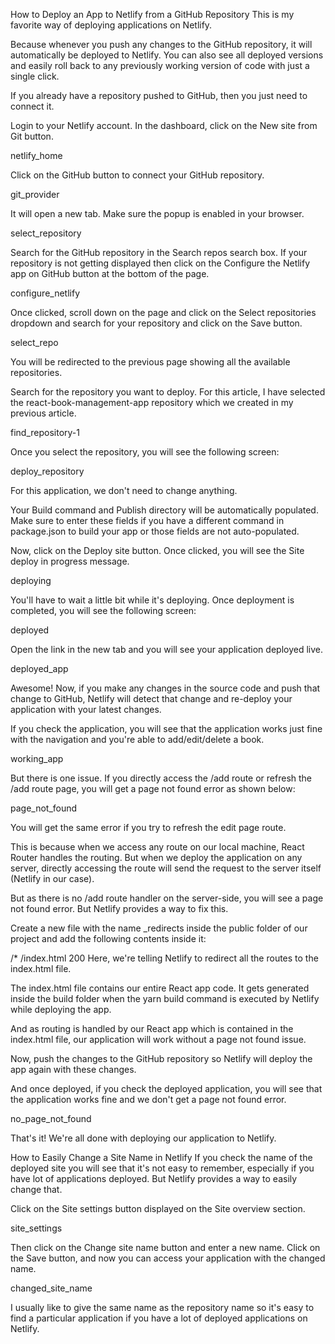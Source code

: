 How to Deploy an App to Netlify from a GitHub Repository
This is my favorite way of deploying applications on Netlify.

Because whenever you push any changes to the GitHub repository, it will automatically be deployed to Netlify. You can also see all deployed versions and easily roll back to any previously working version of code with just a single click.

If you already have a repository pushed to GitHub, then you just need to connect it.

Login to your Netlify account. In the dashboard, click on the New site from Git button.

netlify_home

Click on the GitHub button to connect your GitHub repository.

git_provider

It will open a new tab. Make sure the popup is enabled in your browser.

select_repository

Search for the GitHub repository in the Search repos search box. If your repository is not getting displayed then click on the Configure the Netlify app on GitHub button at the bottom of the page.

configure_netlify

Once clicked, scroll down on the page and click on the Select repositories dropdown and search for your repository and click on the Save button.

select_repo

You will be redirected to the previous page showing all the available repositories.

Search for the repository you want to deploy. For this article, I have selected the react-book-management-app repository which we created in my previous article.

find_repository-1

Once you select the repository, you will see the following screen:

deploy_repository

For this application, we don't need to change anything.

Your Build command and Publish directory will be automatically populated. Make sure to enter these fields if you have a different command in package.json to build your app or those fields are not auto-populated.

Now, click on the Deploy site button. Once clicked, you will see the Site deploy in progress message.

deploying

You'll have to wait a little bit while it's deploying. Once deployment is completed, you will see the following screen:

deployed

Open the link in the new tab and you will see your application deployed live.

deployed_app

Awesome! Now, if you make any changes in the source code and push that change to GitHub, Netlify will detect that change and re-deploy your application with your latest changes.

If you check the application, you will see that the application works just fine with the navigation and you're able to add/edit/delete a book.

working_app

But there is one issue. If you directly access the /add route or refresh the /add route page, you will get a page not found error as shown below:

page_not_found

You will get the same error if you try to refresh the edit page route.

This is because when we access any route on our local machine, React Router handles the routing. But when we deploy the application on any server, directly accessing the route will send the request to the server itself (Netlify in our case).

But as there is no /add route handler on the server-side, you will see a page not found error. But Netlify provides a way to fix this.

Create a new file with the name _redirects inside the public folder of our project and add the following contents inside it:

/* /index.html 200
Here, we're telling Netlify to redirect all the routes to the index.html file.

The index.html file contains our entire React app code. It gets generated inside the build folder when the yarn build command is executed by Netlify while deploying the app.

And as routing is handled by our React app which is contained in the index.html file, our application will work without a page not found issue.

Now, push the changes to the GitHub repository so Netlify will deploy the app again with these changes.

And once deployed, if you check the deployed application, you will see that the application works fine and we don't get a page not found error.

no_page_not_found

That's it! We're all done with deploying our application to Netlify.

How to Easily Change a Site Name in Netlify
If you check the name of the deployed site you will see that it's not easy to remember, especially if you have lot of applications deployed. But Netlify provides a way to easily change that.

Click on the Site settings button displayed on the Site overview section.

site_settings

Then click on the Change site name button and enter a new name. Click on the Save button, and now you can access your application with the changed name.

changed_site_name

I usually like to give the same name as the repository name so it's easy to find a particular application if you have a lot of deployed applications on Netlify.